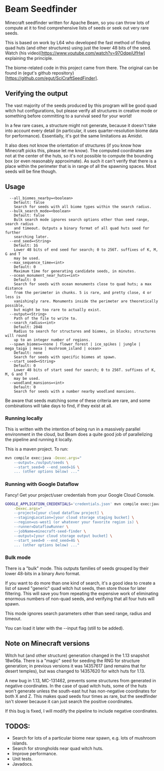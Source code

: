 # Beam Seedfinder

Minecraft seedfinder written for Apache Beam, so you can throw lots of compute
at it to find comprehensive lists of seeds or seek out very rare seeds.

This is based on work by L64 who developed the fast method of finding quad huts
(and other structures) using just the lower 48 bits of the seed. Watch (his
video)[https://www.youtube.com/watch?v=97OdqeiUfHw] explaining the principle.

The biome-related code in this project came from there. The original can be
found in (egut's github repository)[https://github.com/egut/SciCraftSeedFinder].

## Verifying the output

The vast majority of the seeds produced by this program will be good quad witch
hut configurations, but please verify all structures in creative mode or
something before committing to a survival seed for your world!

In a few rare cases, a structure might not generate, because it doesn't take
into account every detail (in particular, it uses quarter-resolution biome data
for performance). Essentially, it's got the same limitations as Amidst.

It also does not know the orientation of structures (if you know how Minecraft
picks this, please let me know). The computed coordinates are not at the center
of the huts, so it's not possible to compute the bounding box (or even
reasonably approximate). As such it can't verify that there is a place within
the perimeter that is in range of all the spawning spaces. Most seeds will be
fine though.

## Usage

```
  --all_biomes_nearby=<boolean>
    Default: false
    Search for seeds with all biome types within the search radius.
  --bulk_search_mode=<boolean>
    Default: false
    Bulk search mode ignores search options other than seed range, search radius
    and timeout. Outputs a binary format of all quad huts seed for further
    searching later.
  --end_seed=<String>
    Default: 1G
    Lower 48 bits of end seed for search; 0 to 256T. suffixes of K, M, G and T
    may be used.
  --max_sequence_time=<int>
    Default: 0
    Maximum time for generating candidate seeds, in minutes.
  --ocean_monument_near_huts=<int>
    Default: 0
    Search for seeds with ocean monuments close to quad huts; a max distance
    from the perimeter in chunks. 5 is rare, and pretty close, 4 or less is
    vanishingly rare. Monuments inside the perimeter are theoretically possible,
    but might be too rare to actually exist.
  --output=<String>
    Path of the file to write to.
  --search_radius=<int>
    Default: 2048
    Radius to search for structures and biomes, in blocks; structures will round
    up to an integer number of regions.
  --spawn_biomes=<none | flower_forest | ice_spikes | jungle | mega_taiga | mesa | mushroom_island | ocean>
    Default: none
    Search for seeds with specific biomes at spawn.
  --start_seed=<String>
    Default: 0
    Lower 48 bits of start seed for search; 0 to 256T. suffixes of K, M, G and T
    may be used.
  --woodland_mansions=<int>
    Default: 0
    Search for seeds with a number nearby woodland mansions.
```

Be aware that seeds matching some of these criteria are rare, and some
combinations will take days to find, if they exist at all.

### Running locally

This is written with the intention of being run in a massively parallel
environment in the cloud, but Beam does a quite good job of parallelizing
the pipeline and running it locally.

This is a maven project. To run:

```sh
mvn compile exec:java -Dexec.args="
    --output=./output/seeds \
    --start_seed=0 --end_seed=1G \
    ... (other options below) ..."
```

### Running with Google Dataflow

Fancy! Get your project/user credentials from your Google Cloud Console.

```sh
GOOGLE_APPLICATION_CREDENTIALS='credentials.json' mvn compile exec:java \
    -Dexec.args="
    --project=[your cloud dataflow project] \
    --stagingLocation=[your cloud storage staging bucket] \
    --region=us-west1 (or whatever your favorite region is) \
    --runner=DataflowRunner \
    --jobName=minecraft-seed-finder \
    --output=[your cloud storage output bucket] \
    --start_seed=0 --end_seed=4G \
    ... (other options below) ..."
```

### Bulk mode

There is a "bulk" mode. This outputs families of seeds grouped by their lower
48-bits in a binary Avro format.

If you want to do more than one kind of search, it's a good idea to create a
list of saved "generic" quad witch hut seeds, then store those for later
filtering. This will save you from repeating the expensive work of eliminating
enormous numbers of non-quad seeds, and verifying that all four huts will spawn.

This mode ignores search parameters other than seed range, radius and timeout.

You can load it later with the --input flag (still to be added).

## Note on Minecraft versions

Witch hut (and other structure) generation changed in the 1.13 snapshot 18w06a.
There is a "magic" seed for seeding the RNG for structure generation; in
previous versions it was 14357617 (and remains that for desert temples), but was
changed to 14357620 for witch huts for 1.13.

A new bug in 1.13, MC-131462, prevents some structures from generated in
negative coordinates. In the case of quad witch huts, some of the huts won't
generate unless the south-east hut has non-negative coordinates for both X and
Z. This makes quad seeds four times as rare, but the seedfinder isn't slower
because it can just search the positive coordinates.

If this bug is fixed, I will modify the pipeline to include negative
coordinates.

## TODOS:

 - Search for lots of a particular biome near spawn, e.g. lots of mushroom
   islands.
 - Search for strongholds near quad witch huts.
 - Improve performance.
 - Unit tests.
 - Javadocs.
